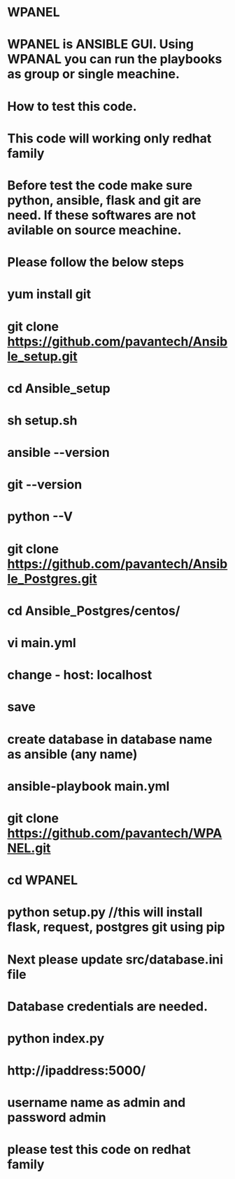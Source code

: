 # WPANEL
# WPANEL is  ANSIBLE GUI. Using WPANAL you can run the playbooks as group or single meachine.
# How to test this code.
# This code will working only redhat family
# Before test the code make sure python, ansible, flask and git are need. If these softwares are not avilable on source meachine.
# Please follow the below steps
# yum install git
# git clone https://github.com/pavantech/Ansible_setup.git
# cd Ansible_setup
# sh setup.sh
# ansible --version
# git --version 
# python --V
# git clone https://github.com/pavantech/Ansible_Postgres.git
# cd Ansible_Postgres/centos/
# vi main.yml
# change  - host: localhost
# save
# create database in database name as ansible (any name)
# ansible-playbook main.yml
# git clone https://github.com/pavantech/WPANEL.git
# cd WPANEL
# python setup.py //this will install flask, request, postgres git using pip
# Next please update src/database.ini file
# Database credentials are needed.
# python index.py
# http://ipaddress:5000/
# username name as admin and password admin
# please test this code on redhat family
